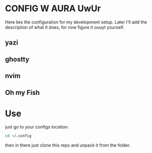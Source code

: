 # CONFIG W AURA UwUr

Here lies the configuration for my development setup. Later I'll add the description of what it does, for now figure it ouuyt yourself.

## yazi

## ghostty

## nvim

## Oh my Fish

# Use

just go to your configs location:

```bash
cd ~/.config
```

then in there just clone this repo and unpack it from the folder.
